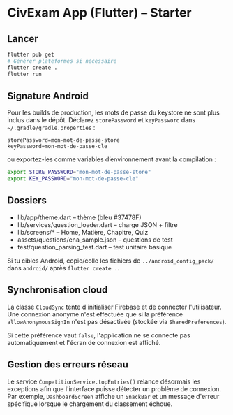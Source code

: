 # CivExam App (Flutter) – Starter

## Lancer
```bash
flutter pub get
# Générer plateformes si nécessaire
flutter create .
flutter run
```

## Signature Android
Pour les builds de production, les mots de passe du keystore ne sont plus inclus dans le dépôt.
Déclarez `storePassword` et `keyPassword` dans `~/.gradle/gradle.properties` :

```properties
storePassword=mon-mot-de-passe-store
keyPassword=mon-mot-de-passe-cle
```

ou exportez-les comme variables d’environnement avant la compilation :

```bash
export STORE_PASSWORD="mon-mot-de-passe-store"
export KEY_PASSWORD="mon-mot-de-passe-cle"
```

## Dossiers
- lib/app/theme.dart – thème (bleu #37478F)
- lib/services/question_loader.dart – charge JSON + filtre
- lib/screens/* – Home, Matière, Chapitre, Quiz
- assets/questions/ena_sample.json – questions de test
- test/question_parsing_test.dart – test unitaire basique

Si tu cibles Android, copie/colle les fichiers de `../android_config_pack/` dans `android/` après `flutter create .`.

## Synchronisation cloud

La classe `CloudSync` tente d'initialiser Firebase et de connecter
l'utilisateur. Une connexion anonyme n'est effectuée que si la préférence
`allowAnonymousSignIn` n'est pas désactivée (stockée via
`SharedPreferences`).

Si cette préférence vaut `false`, l'application ne se connecte pas
automatiquement et l'écran de connexion est affiché.

## Gestion des erreurs réseau

Le service `CompetitionService.topEntries()` relance désormais les
exceptions afin que l'interface puisse détecter un problème de
connexion. Par exemple, `DashboardScreen` affiche un `SnackBar` et un
message d'erreur spécifique lorsque le chargement du classement
échoue.
